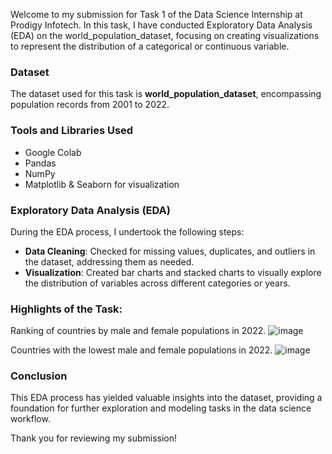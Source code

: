 Welcome to my submission for Task 1 of the Data Science Internship at Prodigy Infotech. In this task, I have conducted Exploratory Data Analysis (EDA) on the world_population_dataset, focusing on creating visualizations to represent the distribution of a categorical or continuous variable.

### Dataset
The dataset used for this task is **world_population_dataset**, encompassing population records from 2001 to 2022.

### Tools and Libraries Used
- Google Colab
- Pandas
- NumPy
- Matplotlib & Seaborn for visualization

### Exploratory Data Analysis (EDA)
During the EDA process, I undertook the following steps:

- **Data Cleaning**: Checked for missing values, duplicates, and outliers in the dataset, addressing them as needed.
- **Visualization**: Created bar charts and stacked charts to visually explore the distribution of variables across different categories or years.

### Highlights of the Task:
Ranking of countries by male and female populations in 2022.
![image](https://github.com/user-attachments/assets/1b0231ea-1a5b-42d3-89d2-a278dd364449)


Countries with the lowest male and female populations in 2022.
![image](https://github.com/user-attachments/assets/b015b02a-a002-4797-aba7-bb2c8aac1177)




### Conclusion
This EDA process has yielded valuable insights into the dataset, providing a foundation for further exploration and modeling tasks in the data science workflow.

Thank you for reviewing my submission!
